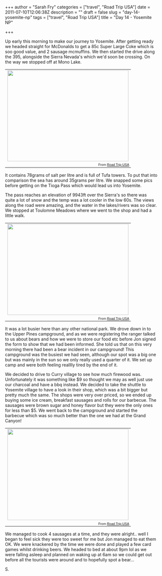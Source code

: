 +++
author = "Sarah Fry"
categories = ["travel", "Road Trip USA"]
date = 2011-07-10T12:06:38Z
description = ""
draft = false
slug = "day-14-yosemite-np"
tags = ["travel", "Road Trip USA"]
title = "Day 14 - Yosemite NP"

+++


Up early this morning to make our journey to Yosemite. After getting ready we headed straight for McDonalds to get a 85c Super Large Coke which is soo good value, and 2 sausage mcmuffins. We then started the drive along the 395, alongside the Sierra Nevada's which we'd soon be crossing. On the way we stopped off at Mono Lake.
<table style="width:auto;"><tr><td><a href="https://picasaweb.google.com/lh/photo/w4EA3LGhevfGgP4CABSmRg?feat=embedwebsite"><img src="https://lh3.googleusercontent.com/-awPYShNnF3c/ThqivWlbk7I/AAAAAAAAALc/H9z5Nzndw0Q/s400/IMGP1135.JPG" height="300" width="400" /></a></td></tr><tr><td style="font-family:arial,sans-serif; font-size:11px; text-align:right">From <a href="https://picasaweb.google.com/jonfry22/RoadTripUSA?authuser=0&feat=embedwebsite">Road Trip USA</a></td></tr></table>
It contains 78grams of salt per litre and is full of Tufa towers. To put that into comparison the sea has around 35grams per litre. We snapped some pics before getting on the Tioga Pass which would lead us into Yosemite.

The pass reaches an elevation of 9943ft over the Sierra's so there was quite a lot of snow and the temp was a lot cooler in the low 60s. The views along the road were amazing, and the water in the lakes/rivers was so clear. We stopped at Toulomne Meadows where we went to the shop and had a little walk.
<table style="width:auto;"><tr><td><a href="https://picasaweb.google.com/lh/photo/s5FSEjv66jREnWXYtyDM2Q?feat=embedwebsite"><img src="https://lh4.googleusercontent.com/-K_k7XZJ4XoQ/Thqiv21yILI/AAAAAAAAALs/Ph-4jQxcztI/s400/IMGP1153.JPG" height="300" width="400" /></a></td></tr><tr><td style="font-family:arial,sans-serif; font-size:11px; text-align:right">From <a href="https://picasaweb.google.com/jonfry22/RoadTripUSA?authuser=0&feat=embedwebsite">Road Trip USA</a></td></tr></table>
It was a lot busier here than any other national park. We drove down in to the Upper Pines campground, and as we were registering the ranger talked to us about bears and how we were to store our food etc before Jon signed the form to show that we had been informed. She told us that on this very morning there had been a bear incident in our campground! This campground was the busiest we had seen, although our spot was a big one but was mainly in the sun so we only really used a quarter of it. We set up camp and were both feeling realllly tired by the end of it.

We decided to drive to Curry village to see how much firewood was. Unfortunately it was something like $9 so thought we may as well just use our charcoal and have a bbq instead. We decided to take the shuttle to Yosemite village to have a look in their shop, which was a bit bigger but pretty much the same. The shops were very over priced, so we ended up buying some ice cream, breakfast sausages and rolls for our barbecue. The sausages were brown sugar and honey flavor but they were the only ones for less than $5. We went back to the campground and started the barbecue which was so much better than the one we had at the Grand Canyon!
<table style="width:auto;"><tr><td><a href="https://picasaweb.google.com/lh/photo/8O_8zwKBZSYJ3eM1RH8mKg?feat=embedwebsite"><img src="https://lh4.googleusercontent.com/-9vucZ7k_AtQ/Thqj7bAcazI/AAAAAAAAAMA/yDo_ow5qwN8/s400/IMGP1188.JPG" height="300" width="400" /></a></td></tr><tr><td style="font-family:arial,sans-serif; font-size:11px; text-align:right">From <a href="https://picasaweb.google.com/jonfry22/RoadTripUSA?authuser=0&feat=embedwebsite">Road Trip USA</a></td></tr></table>
We managed to cook 4 sausages at a time, and they were alright.. well I began to feel sick they were too sweet for me but Jon managed to eat them OK. We were knackered by the time we were done and played a few card games whilst drinking beers. We headed to bed at about 9pm lol as we were falling asleep and planned on waking up at 6am so we could get out before all the tourists were around and to hopefully spot a bear...

S.

